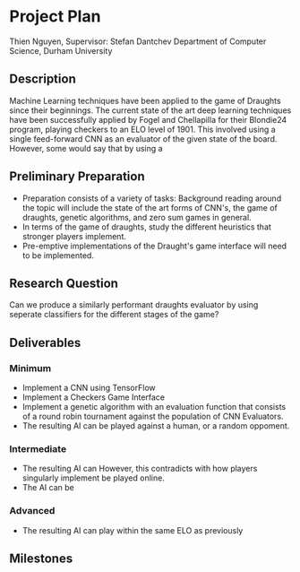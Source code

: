 <!-- No more than two pages -->
# Project Plan

Thien Nguyen,
Supervisor: Stefan Dantchev
Department of Computer Science, Durham University

## Description
Machine Learning techniques have been applied to the game of Draughts since their beginnings. The current state of the art deep learning techniques have been successfully applied by Fogel and Chellapilla for their Blondie24 program, playing checkers to an ELO level of 1901. This involved using a single feed-forward CNN as an evaluator of the given state of the board. However, some would say that by using a 

## Preliminary Preparation

- Preparation consists of a variety of tasks:
Background reading around the topic will include the state of the art forms of CNN's, the game of draughts, genetic algorithms, and zero sum games in general. 
- In terms of the game of draughts, study the different heuristics that stronger players implement.
- Pre-emptive implementations of the Draught's game interface will need to be implemented. 

## Research Question
Can we produce a similarly performant draughts evaluator by using seperate classifiers for the different stages of the game?

## Deliverables

### Minimum
- Implement a CNN using TensorFlow
- Implement a Checkers Game Interface
- Implement a genetic algorithm with an evaluation function that consists of a round robin tournament against the population of CNN Evaluators.
- The resulting AI can be played against a human, or a random oppoment.

### Intermediate
- The resulting AI can However, this contradicts with how players singularly implement be played online.
- The AI can be 

### Advanced
- The resulting AI can play within the same ELO as previously 

## Milestones

